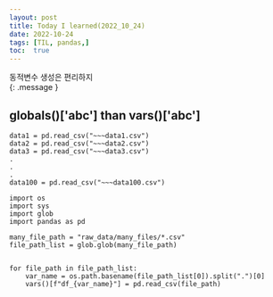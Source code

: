 ```yaml
---
layout: post
title: Today I learned(2022_10_24)
date: 2022-10-24
tags: [TIL, pandas,]
toc:  true
---
```

동적변수 생성은 편리하지<br/>
{: .message }


## globals()['abc'] than vars()['abc']


```
data1 = pd.read_csv("~~~data1.csv")
data2 = pd.read_csv("~~~data2.csv")
data3 = pd.read_csv("~~~data3.csv")
.
.
.
data100 = pd.read_csv("~~~data100.csv")
```

```
import os
import sys
import glob
import pandas as pd

many_file_path = "raw_data/many_files/*.csv"
file_path_list = glob.glob(many_file_path)


for file_path in file_path_list:
    var_name = os.path.basename(file_path_list[0]).split(".")[0]
    vars()[f"df_{var_name}"] = pd.read_csv(file_path)
```

